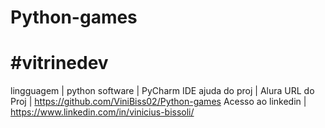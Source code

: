 # Python-games
# #vitrinedev

lingguagem         | python
software           | PyCharm IDE
ajuda do proj      | Alura
URL do Proj        | https://github.com/ViniBiss02/Python-games
Acesso ao linkedin | https://www.linkedin.com/in/vinicius-bissoli/
